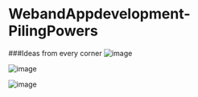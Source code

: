 # WebandAppdevelopment-PilingPowers
  ###Ideas from every corner
![image](https://user-images.githubusercontent.com/86713009/126058679-3986adba-5ae4-4122-85ab-aba6f5c7f39e.png)


![image](https://user-images.githubusercontent.com/86713009/126058473-326e7198-28c2-4b62-9cab-0c2ca1bf9ccf.png)

![image](https://user-images.githubusercontent.com/86713009/126058162-d994e95d-413d-4da7-a476-a73bf807a0a7.png)
